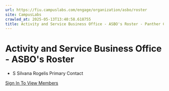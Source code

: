 ```yaml
---
url: https://fiu.campuslabs.com/engage/organization/asbo/roster
site: CampusLabs
crawled_at: 2025-05-13T13:40:58.618755
title: Activity and Service Business Office - ASBO's Roster - Panther Connect
---
```


#  Activity and Service Business Office - ASBO's Roster 
  * S
Silvana Rogelis
Primary Contact


[Sign In To View Members](https://fiu.campuslabs.com/engage/account/login?returnUrl=/engage/organization/asbo/roster)

